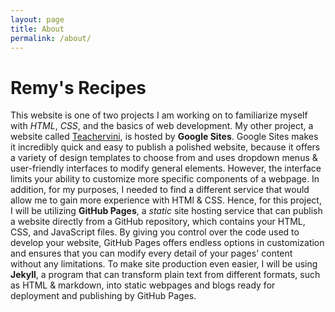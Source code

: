 ```yaml
---
layout: page
title: About
permalink: /about/
---
```

# Remy's Recipes
This website is one of two projects I am working on to familiarize myself with *HTML*, *CSS*, and the basics of web development. My other project, a website called [Teachervini](https://teachervini.com), is hosted by **Google Sites**. Google Sites makes it incredibly quick and easy to publish a polished website, because it offers a variety of design templates to choose from and uses dropdown menus & user-friendly interfaces to modify general elements. 
However, the interface limits your ability to customize more specific components of a webpage. In addition, for my purposes, I needed to find a different service that would allow me to gain more experience with HTMl & CSS. 
Hence, for this project, I will be utilizing **GitHub Pages**, a *static* site hosting service that can publish a website directly from a GitHub repository, which contains your HTML, CSS, and JavaScript files. By giving you control over the code used to develop your website, GitHub Pages offers endless options in customization and ensures that you can modify every detail of your pages' content without any limitations. 
To make site production even easier, I will be using **Jekyll**, a program that can transform plain text from different formats, such as HTML & markdown, into static webpages and blogs ready for deployment and publishing by GitHub Pages. 
